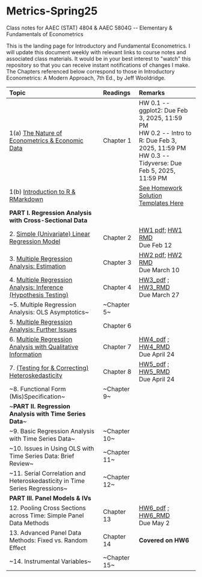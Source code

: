 # Metrics-Spring25
Class notes for AAEC (STAT) 4804 & AAEC 5804G -- Elementary & Fundamentals of Econometrics 

This is the landing page for Introductory and Fundamental Econometrics. I will update this document weekly with relevant links to course notes and associated class materials. It would be in your best interest to "watch" this repository so that you can receive instant notifications of changes I make. The Chapters referenced below correspond to those in Introductory Econometrics: A Modern Approach, 7th Ed., by Jeff Wooldridge.


| Topic                                	                        |  Readings                            	                        | Remarks                                                       |
|:--------------------------------------------------------------|:--------------------------------------------------------------|:--------------------------------------------------------------|
|1(a) [The Nature of Econometrics & Economic Data](Lecture/L1/L1_Intro.pdf)|        Chapter 1| HW 0.1 -- ggplot2: Due Feb 3, 2025, 11:59 PM <br> HW 0.2 -- Intro to R: Due Feb 3, 2025, 11:59 PM <br> HW 0.3 -- Tidyverse: Due Feb 5, 2025, 11:59 PM     
|1(b) [Introduction to R & RMarkdown](https://htmlpreview.github.io/?https://github.com/Shamar-Stewart/Metrics-S25/blob/main/Lecture/L1/RMarkdown_Intro.html)| | [See Homework Solution Templates Here](Homework/HW_Template)
|**PART I. Regression Analysis with Cross-Sectional Data**| |
|2. [Simple (Univariate) Linear Regression Model](Lecture/L2/L2_Simple_Regression.pdf) |Chapter 2|  [HW1 pdf](Homework/HW1/HW1-Empty.pdf); [HW1 RMD](Homework/HW1/HW1-Empty.rmd) <br> Due Feb 12
|3. [Multiple Regression Analysis: Estimation](Lecture/L3/L3_Multiple_Regression.pdf) | Chapter 3|[HW2 pdf](Homework/HW2/AAEC4804_STAT4804_AAEC5804G_HW2-S25_Empty.pdf); [HW2 RMD](Homework/HW2/AAEC4804_STAT4804_AAEC5804G_HW2-S25_Empty.Rmd) <br> Due March 10
|4. [Multiple Regression Analysis: Inference (Hypothesis Testing)](Lecture/L4/L4_Multiple_Regression_Hypothesis.pdf) | Chapter 4|[HW3_pdf](Homework/HW3/AAEC4804_STAT4804_AAEC5804G_HW3-S25_Empty.pdf) ; [HW3_RMD](Homework/HW3/AAEC4804_STAT4804_AAEC5804G_HW3-S25_Empty.Rmd)<br> Due March 27
|~5. Multiple Regression Analysis: OLS Asymptotics~ | ~Chapter 5~|
|5. [Multiple Regression Analysis: Further Issues](Lecture/L5/L5_Multiple_Regression_Further_Issues.pdf) |  Chapter 6|
|6. [Multiple Regression Analysis with Qualitative Information](Lecture/L6/L6_Multiple_Regression_Qualitative_Info.pdf) | Chapter 7| [HW4_pdf](Homework/HW4/AAEC4804_STAT4804_AAEC5804G_HW4-S25_Empty.pdf) ; [HW4_RMD](Homework/HW4/AAEC4804_STAT4804_AAEC5804G_HW4-S25_Empty.Rmd)<br> Due April 24
|7. [(Testing for & Correcting) Heteroskedasticity](Lecture/L7/L7_Heteroskedasticity.pdf) | Chapter 8| [HW5_pdf](Homework/HW5/AAEC4804_STAT4804_AAEC5804G_HW5-S25_Empty.pdf) ; [HW5_RMD](Homework/HW5/AAEC4804_STAT4804_AAEC5804G_HW5-S25_Empty.Rmd)<br> Due April 24
|~8. Functional Form (Mis)Specification~ | ~Chapter 9~|
|~**PART II. Regression Analysis with Time Series Data**~| |
|~9. Basic Regression Analysis with Time Series Data~|  ~Chapter 10~|
|~10. Issues in Using OLS with Time Series Data: Brief Review~ |  ~Chapter 11~|
|~11. Serial Correlation and Heteroskedasticity in Time Series Regressions~ | ~Chapter 12~|
|**PART III. Panel Models & IVs**|
|12. Pooling Cross Sections across Time: Simple Panel Data Methods | Chapter 13|[HW6_pdf](Homework/HW6/AAEC4804_STAT4804_AAEC5804G_HW6-S25_Empty.pdf) ; [HW6_RMD](Homework/HW6/AAEC4804_STAT4804_AAEC5804G_HW6-S25_Empty.Rmd)<br> Due May 2
|13. Advanced Panel Data Methods: Fixed vs. Random Effect | Chapter 14| **Covered on HW6**
|~14. Instrumental Variables~ | ~Chapter 15~|                                                               |                                                                   |
